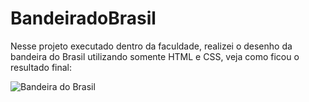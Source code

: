 # BandeiradoBrasil
Nesse projeto executado dentro da faculdade, realizei o desenho da bandeira do Brasil utilizando somente HTML e CSS, veja como ficou o resultado final:

![Bandeira do Brasil](https://i.imgur.com/YrTD4dL.png)
